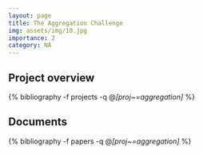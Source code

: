 ```yaml
---
layout: page
title: The Aggregation Challenge
img: assets/img/10.jpg
importance: 2
category: NA
---
```


## Project overview

<div class="publications">

  {% bibliography -f projects -q @*[proj~=aggregation]* %}

</div>

## Documents

<div class="publications">

  {% bibliography -f papers -q @*[proj~=aggregation]* %}

</div>
